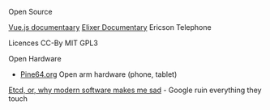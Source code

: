 Open Source

[Vue.js documentaary](https://www.youtube.com/watch?v=2EmYw-O-WLI)
[Elixer Documentary](https://www.youtube.com/watch?v=lxYFOM3UJzo) Ericson Telephone

Licences
CC-By
MIT
GPL3

Open Hardware


* [Pine64.org](https://www.pine64.org/) Open arm hardware (phone, tablet)




[Etcd, or, why modern software makes me sad](https://www.roguelazer.com/2020/07/etcd-or-why-modern-software-makes-me-sad/) - Google ruin everything they touch

